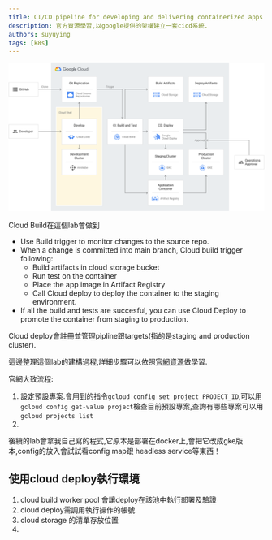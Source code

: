 ```yaml
---
title: CI/CD pipeline for developing and delivering containerized apps
description: 官方資源學習,以google提供的架構建立一套cicd系統.
authors: suyuying
tags: [k8s]
---
```


![app-development-and-delivery-with-cloud-code-gcb-cd-and-gke.svg](app-development-and-delivery-with-cloud-code-gcb-cd-and-gke.svg)

Cloud Build在這個lab會做到
- Use Build trigger to monitor changes to the source repo.
- When a change is committed into main branch, Cloud build trigger following:
  - Build artifacts in cloud storage bucket
  - Run test on the container
  - Place the app image in Artifact Registry
  - Call Cloud deploy to deploy the container to the staging environment.
- If all the build and tests are succesful, you can use Cloud Deploy to promote the container from staging to production.

Cloud deploy會註冊並管理pipline跟targets(指的是staging and production cluster).

這邊整理這個lab的建構過程,詳細步驟可以依照[官網資源](https://cloud.google.com/architecture/app-development-and-delivery-with-cloud-code-gcb-cd-and-gke/deployment)做學習.

官網大致流程:

1. 設定預設專案.會用到的指令`gcloud config set project PROJECT_ID`,可以用`gcloud config get-value project`檢查目前預設專案,查詢有哪些專案可以用`gcloud projects list`
2. 

後續的lab會拿我自己寫的程式,它原本是部署在docker上,會把它改成gke版本,config的放入會試試看config map跟
headless service等東西！

## 使用cloud deploy執行環境
1. cloud build worker pool 會讓deploy在該池中執行部署及驗證
2. cloud deploy需調用執行操作的帳號
3. cloud storage 的清單存放位置
4. 